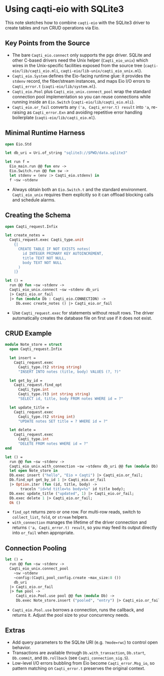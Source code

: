 # Using caqti-eio with SQLite3

This note sketches how to combine `caqti-eio` with the SQLite3 driver to create tables and run CRUD operations via Eio.

## Key Points from the Source

- The bare `Caqti_eio.connect` only supports the pgx driver. SQLite and other C-based drivers need the Unix helper (`Caqti_eio_unix`) which wires in the Unix-specific facilities exposed from the source tree (`caqti-eio/lib/caqti_eio.mli`, `caqti-eio/lib-unix/caqti_eio_unix.ml`).
- `Caqti_eio.System` defines the Eio-facing runtime glue: it provides the `stdenv` record, the fiber/stream instances, and maps Eio I/O errors to `Caqti_error.t` (`caqti-eio/lib/system.ml`).
- `Caqti_eio.Pool` plus `Caqti_eio_unix.connect_pool` wrap the standard connection pool implementation so you can reuse connections while running inside an `Eio.Switch` (`caqti-eio/lib/caqti_eio.mli`).
- `Caqti_eio.or_fail` converts any `('a, Caqti_error.t) result` into `'a`, re-raising as `Caqti_error.Exn` and avoiding repetitive error handling boilerplate (`caqti-eio/lib/caqti_eio.ml`).

## Minimal Runtime Harness

```ocaml
open Eio.Std

let db_uri = Uri.of_string "sqlite3://$PWD/data.sqlite3"

let run f =
  Eio_main.run @@ fun env ->
  Eio.Switch.run @@ fun sw ->
  let stdenv = (env :> Caqti_eio.stdenv) in
  f ~sw ~stdenv
```

- Always obtain both an `Eio.Switch.t` and the standard environment. `Caqti_eio_unix` requires them explicitly so it can offload blocking calls and schedule alarms.

## Creating the Schema

```ocaml
open Caqti_request.Infix

let create_notes =
  Caqti_request.exec Caqti_type.unit
    {|
      CREATE TABLE IF NOT EXISTS notes(
        id INTEGER PRIMARY KEY AUTOINCREMENT,
        title TEXT NOT NULL,
        body TEXT NOT NULL
      )
    |}

let () =
  run @@ fun ~sw ~stdenv ->
  Caqti_eio_unix.connect ~sw ~stdenv db_uri
  |> Caqti_eio.or_fail
  |> fun (module Db : Caqti_eio.CONNECTION) ->
     Db.exec create_notes () |> Caqti_eio.or_fail
```

- Use `Caqti_request.exec` for statements without result rows. The driver automatically creates the database file on first use if it does not exist.

## CRUD Example

```ocaml
module Note_store = struct
  open Caqti_request.Infix

  let insert =
    Caqti_request.exec
      Caqti_type.(t2 string string)
      "INSERT INTO notes (title, body) VALUES (?, ?)"

  let get_by_id =
    Caqti_request.find_opt
      Caqti_type.int
      Caqti_type.(t3 int string string)
      "SELECT id, title, body FROM notes WHERE id = ?"

  let update_title =
    Caqti_request.exec
      Caqti_type.(t2 string int)
      "UPDATE notes SET title = ? WHERE id = ?"

  let delete =
    Caqti_request.exec
      Caqti_type.int
      "DELETE FROM notes WHERE id = ?"
end

let () =
  run @@ fun ~sw ~stdenv ->
  Caqti_eio_unix.with_connection ~sw ~stdenv db_uri @@ fun (module Db) ->
  let open Note_store in
  Db.exec insert ("hello", "Eio + Caqti") |> Caqti_eio.or_fail;
  Db.find_opt get_by_id 1 |> Caqti_eio.or_fail
  |> Option.iter (fun (id, title, body) ->
       traceln "id=%d title=%s body=%s" id title body);
  Db.exec update_title ("updated", 1) |> Caqti_eio.or_fail;
  Db.exec delete 1 |> Caqti_eio.or_fail;
  Ok ()
```

- `find_opt` returns zero or one row. For multi-row reads, switch to `collect_list`, `fold`, or `stream` helpers.
- `with_connection` manages the lifetime of the driver connection and returns `('a, Caqti_error.t) result`, so you may feed its output directly into `or_fail` when appropriate.

## Connection Pooling

```ocaml
let () =
  run @@ fun ~sw ~stdenv ->
  Caqti_eio_unix.connect_pool
    ~sw ~stdenv
    ~config:(Caqti_pool_config.create ~max_size:8 ())
    db_uri
  |> Caqti_eio.or_fail
  |> fun pool ->
     Caqti_eio.Pool.use pool @@ fun (module Db) ->
     Db.exec Note_store.insert ("pooled", "entry") |> Caqti_eio.or_fail
```

- `Caqti_eio.Pool.use` borrows a connection, runs the callback, and returns it. Adjust the pool size to your concurrency needs.

## Extras

- Add query parameters to the SQLite URI (e.g. `?mode=rwc`) to control open behavior.
- Transactions are available through `Db.with_transaction`, `Db.start`, `Db.commit`, and `Db.rollback` (see `Caqti_connection_sig.S`).
- Low-level I/O errors bubbling from Eio become `Caqti_error.Msg_io`, so pattern matching on `Caqti_error.t` preserves the original context.
